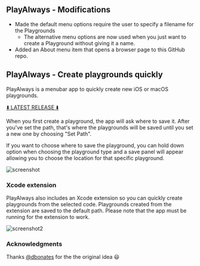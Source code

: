 ## PlayAlways - Modifications

- Made the default menu options require the user to specify a filename for the Playgrounds
	- The alternative menu options are now used when you just want to create a Playground without giving it a name.
- Added an About menu item that opens a browser page to this GitHub repo.


## PlayAlways - Create playgrounds quickly

PlayAlways is a menubar app to quickly create new iOS or macOS playgrounds.

[⬇️ LATEST RELEASE ⬇️](https://github.com/insidegui/PlayAlways/releases/latest)

When you first create a playground, the app will ask where to save it. After you've set the path, that's where the playgrounds will be saved until you set a new one by choosing "Set Path".

If you want to choose where to save the playground, you can hold down option when choosing the playground type and a save panel will appear allowing you to choose the location for that specific playground.

![screenshot](./screenshot.png)

### Xcode extension

PlayAlways also includes an Xcode extension so you can quickly create playgrounds from the selected code. Playgrounds created from the extension are saved to the default path. Please note that the app must be running for the extension to work.

![screenshot2](./screenshot2.png)

### Acknowledgments

Thanks [@dbonates](https://github.com/dbonates) for the the original idea 😃
